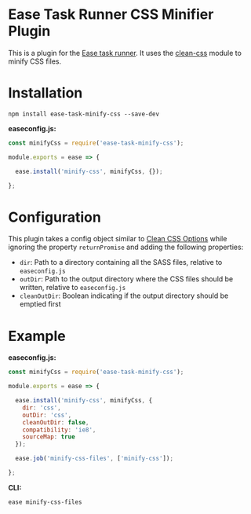 # Ease Task Runner CSS Minifier Plugin

This is a plugin for the [Ease task runner](https://github.com/chisel/ease). It uses the [clean-css](https://www.npmjs.com/package/clean-css) module to minify CSS files.

# Installation

```
npm install ease-task-minify-css --save-dev
```

**easeconfig.js:**
```js
const minifyCss = require('ease-task-minify-css');

module.exports = ease => {

  ease.install('minify-css', minifyCss, {});

};
```

# Configuration

This plugin takes a config object similar to [Clean CSS Options](https://www.npmjs.com/package/clean-css#constructor-options) while ignoring the property `returnPromise` and adding the following properties:
  - `dir`: Path to a directory containing all the SASS files, relative to `easeconfig.js`
  - `outDir`: Path to the output directory where the CSS files should be written, relative to `easeconfig.js`
  - `cleanOutDir`: Boolean indicating if the output directory should be emptied first

# Example

**easeconfig.js:**
```js
const minifyCss = require('ease-task-minify-css');

module.exports = ease => {

  ease.install('minify-css', minifyCss, {
    dir: 'css',
    outDir: 'css',
    cleanOutDir: false,
    compatibility: 'ie8',
    sourceMap: true
  });

  ease.job('minify-css-files', ['minify-css']);

};
```

**CLI:**
```
ease minify-css-files
```
